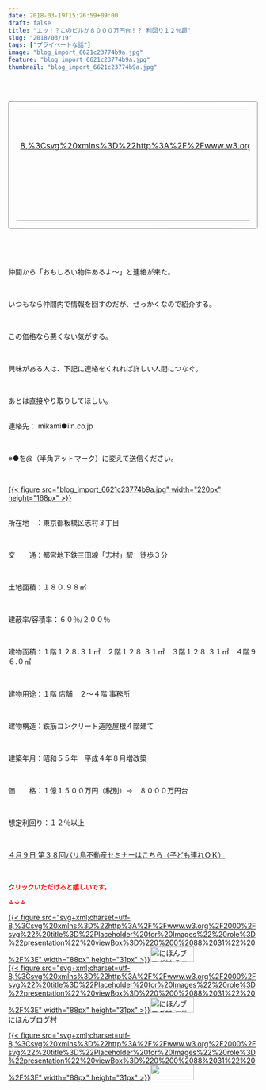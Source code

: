 ```yaml
---
date: 2018-03-19T15:26:59+09:00
draft: false
title: "エッ！？このビルが８０００万円台！？ 利回り１２％超"
slug: "2018/03/19"
tags: ["プライベートな話"]
image: "blog_import_6621c23774b9a.jpg"
feature: "blog_import_6621c23774b9a.jpg"
thumbnail: "blog_import_6621c23774b9a.jpg"
---
```

<p> </p><div contenteditable="false" style="padding: 15px; border-radius: 4px; border: 1px dotted currentColor; border-image: none;"><table border="0" cellpadding="0" cellspacing="0" style="margin: 0px; table-layout: fixed;" width="100%">	<tbody width="100%">		<tr>			<td aligin="center" style="vertical-align: middle;" width="95"><span style="text-align: center; display: block;"><a href="affiliate.do?affiliateId=37079641" alt0="BlogAffiliate" target="_blank" rel="nofollow">{{< figure src="svg+xml;charset=utf-8,%3Csvg%20xmlns%3D%22http%3A%2F%2Fwww.w3.org%2F2000%2Fsvg%22%20title%3D%22Placeholder%20for%20Images%22%20role%3D%22presentation%22%20viewBox%3D%220%200%201%201%22%20%2F%3E"  >}}<noscript><img alt="稼げる人の常識、稼げない人の常識" border="0" data-img="affiliate" src="https://images-fe.ssl-images-amazon.com/images/I/51Ft8zEBpkL._SL160_.jpg" style="margin: 0px; vertical-align: middle; max-width: 95px;"></noscript></a></span></td>			<td style="line-height: 1.5; padding-left: 15px; vertical-align: middle;"><a href="affiliate.do?affiliateId=37079641" alt0="BlogAffiliate" target="_blank" rel="nofollow">稼げる人の常識、稼げない人の常識</a>			<div style="padding: 3px 0px;">1,200円</div>			<div style="font-size: 0.83em;">Amazon</div></td>		</tr>	</tbody></table></div><p> </p><p> </p><p>仲間から「おもしろい物件あるよ～」と連絡が来た。</p><p> </p><p>いつもなら仲間内で情報を回すのだが、せっかくなので紹介する。</p><p> </p><p>この価格なら悪くない気がする。</p><p> </p><p>興味がある人は、下記に連絡をくれれば詳しい人間につなぐ。</p><p> </p><p>あとは直接やり取りしてほしい。</p><p><br/>連絡先： mikami●iin.co.jp</p><p> </p><p>※●を@（半角アットマーク）に変えて送信ください。</p><p> </p><p><a href="blog_import_6621c23774b9a.jpg">{{< figure src="blog_import_6621c23774b9a.jpg" width="220px" height="168px" >}}</a></p><p><br/>所在地　：東京都板橋区志村３丁目</p><p> </p><p>交　　通：都営地下鉄三田線「志村」駅　徒歩３分</p><p> </p><p>土地面積：１８０.９８㎡　　</p><p> </p><p>建蔽率/容積率：６０％/２００％</p><p> </p><p>建物面積：１階１２８.３１㎡　２階１２８.３１㎡　３階１２８.３１㎡　４階９６.０㎡</p><p> </p><p>建物用途：１階 店舗　２～４階 事務所</p><p> </p><p>建物構造：鉄筋コンクリート造陸屋根４階建て</p><p> </p><p>建築年月：昭和５５年　平成４年８月増改築</p><p> </p><p>価　　格：１億１５００万円（税別）→　８０００万円台</p><p> </p><p>想定利回り：１２％以上</p><p> </p><p><span style="text-decoration: underline;"><a href="iin.co.jp" target="_blank">４月９日 第３８回バリ島不動産セミナーはこちら（子ども連れＯＫ）</a></span></p><p> </p><p><font color="#ff0000" size="2"><strong>クリックいただけると嬉しいです。</strong></font></p><p><font color="#ff0000" size="2"><strong>↓↓↓</strong></font></p><p><a href="ranking.html?p_cid=01260127" id="&amp;blogmura_banner" target="_blank">{{< figure src="svg+xml;charset=utf-8,%3Csvg%20xmlns%3D%22http%3A%2F%2Fwww.w3.org%2F2000%2Fsvg%22%20title%3D%22Placeholder%20for%20Images%22%20role%3D%22presentation%22%20viewBox%3D%220%200%2088%2031%22%20%2F%3E" width="88px" height="31px" >}}<noscript><img alt="にほんブログ村 その他生活ブログ 不動産投資へ" border="0" height="31" src="https://img-proxy.blog-video.jp/images?url=http%3A%2F%2Flife.blogmura.com%2Fhudousantoushi%2Fimg%2Fhudousantoushi88_31.gif" width="88"></noscript></a><br/><a href="ranking.html?p_cid=01260127" target="_blank">{{< figure src="svg+xml;charset=utf-8,%3Csvg%20xmlns%3D%22http%3A%2F%2Fwww.w3.org%2F2000%2Fsvg%22%20title%3D%22Placeholder%20for%20Images%22%20role%3D%22presentation%22%20viewBox%3D%220%200%2088%2031%22%20%2F%3E" width="88px" height="31px" >}}<noscript><img alt="にほんブログ村 海外生活ブログ バリ島情報へ" border="0" height="31" src="https://img-proxy.blog-video.jp/images?url=http%3A%2F%2Foverseas.blogmura.com%2Fbali%2Fimg%2Fbali88_31.gif" width="88"></noscript></a><br/><a href="ranking.html?p_cid=01260127" target="_blank">にほんブログ村</a></p><p><a href="link.php?1804582" title="人気ブログランキングへ">{{< figure src="svg+xml;charset=utf-8,%3Csvg%20xmlns%3D%22http%3A%2F%2Fwww.w3.org%2F2000%2Fsvg%22%20title%3D%22Placeholder%20for%20Images%22%20role%3D%22presentation%22%20viewBox%3D%220%200%2088%2031%22%20%2F%3E" width="88px" height="31px" >}}<noscript><img border="0" height="31" src="https://blog.with2.net/img/banner/banner_22.gif" width="88"></noscript></a></p><p> </p>


